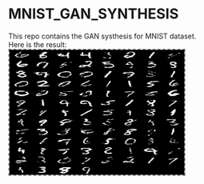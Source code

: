 # MNIST_GAN_SYNTHESIS
This repo contains the GAN systhesis for MNIST dataset. <br>
Here is the result:<br>
<img align='center' style="border-color:gray;border-width:2px;border-style:dashed"  src="sample_.png" width = "350px" height="250px" ></img>
